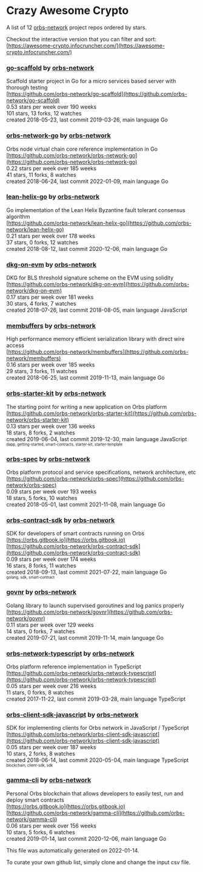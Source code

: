 # Crazy Awesome Crypto
A list of 12 [orbs-network](https://github.com/orbs-network) project repos ordered by stars.  

Checkout the interactive version that you can filter and sort: 
[https://awesome-crypto.infocruncher.com/](https://awesome-crypto.infocruncher.com/)  


### [go-scaffold](https://github.com/orbs-network/go-scaffold) by [orbs-network](https://github.com/orbs-network)  
Scaffold starter project in Go for a micro services based server with thorough testing  
[https://github.com/orbs-network/go-scaffold](https://github.com/orbs-network/go-scaffold)  
0.53 stars per week over 190 weeks  
101 stars, 13 forks, 12 watches  
created 2018-05-23, last commit 2019-03-26, main language Go  


### [orbs-network-go](https://github.com/orbs-network/orbs-network-go) by [orbs-network](https://github.com/orbs-network)  
Orbs node virtual chain core reference implementation in Go  
[https://github.com/orbs-network/orbs-network-go](https://github.com/orbs-network/orbs-network-go)  
0.22 stars per week over 185 weeks  
41 stars, 11 forks, 8 watches  
created 2018-06-24, last commit 2022-01-09, main language Go  


### [lean-helix-go](https://github.com/orbs-network/lean-helix-go) by [orbs-network](https://github.com/orbs-network)  
Go implementation of the Lean Helix Byzantine fault tolerant consensus algorithm  
[https://github.com/orbs-network/lean-helix-go](https://github.com/orbs-network/lean-helix-go)  
0.21 stars per week over 178 weeks  
37 stars, 0 forks, 12 watches  
created 2018-08-12, last commit 2020-12-06, main language Go  


### [dkg-on-evm](https://github.com/orbs-network/dkg-on-evm) by [orbs-network](https://github.com/orbs-network)  
DKG for BLS threshold signature scheme on the EVM using solidity  
[https://github.com/orbs-network/dkg-on-evm](https://github.com/orbs-network/dkg-on-evm)  
0.17 stars per week over 181 weeks  
30 stars, 4 forks, 7 watches  
created 2018-07-26, last commit 2018-08-05, main language JavaScript  


### [membuffers](https://github.com/orbs-network/membuffers) by [orbs-network](https://github.com/orbs-network)  
High performance memory efficient serialization library with direct wire access  
[https://github.com/orbs-network/membuffers](https://github.com/orbs-network/membuffers)  
0.16 stars per week over 185 weeks  
29 stars, 3 forks, 11 watches  
created 2018-06-25, last commit 2019-11-13, main language Go  


### [orbs-starter-kit](https://github.com/orbs-network/orbs-starter-kit) by [orbs-network](https://github.com/orbs-network)  
The starting point for writing a new application on Orbs platform  
[https://github.com/orbs-network/orbs-starter-kit](https://github.com/orbs-network/orbs-starter-kit)  
0.13 stars per week over 136 weeks  
18 stars, 8 forks, 2 watches  
created 2019-06-04, last commit 2019-12-30, main language JavaScript  
<sub><sup>dapp, getting-started, smart-contracts, starter-kit, starter-template</sup></sub>


### [orbs-spec](https://github.com/orbs-network/orbs-spec) by [orbs-network](https://github.com/orbs-network)  
Orbs platform protocol and service specifications, network architecture, etc  
[https://github.com/orbs-network/orbs-spec](https://github.com/orbs-network/orbs-spec)  
0.09 stars per week over 193 weeks  
18 stars, 5 forks, 10 watches  
created 2018-05-01, last commit 2021-11-08, main language Go  


### [orbs-contract-sdk](https://github.com/orbs-network/orbs-contract-sdk) by [orbs-network](https://github.com/orbs-network)  
SDK for developers of smart contracts running on Orbs  
[https://orbs.gitbook.io](https://orbs.gitbook.io)  
[https://github.com/orbs-network/orbs-contract-sdk](https://github.com/orbs-network/orbs-contract-sdk)  
0.09 stars per week over 174 weeks  
16 stars, 8 forks, 11 watches  
created 2018-09-13, last commit 2021-07-22, main language Go  
<sub><sup>golang, sdk, smart-contract</sup></sub>


### [govnr](https://github.com/orbs-network/govnr) by [orbs-network](https://github.com/orbs-network)  
Golang library to launch supervised goroutines and log panics properly  
[https://github.com/orbs-network/govnr](https://github.com/orbs-network/govnr)  
0.11 stars per week over 129 weeks  
14 stars, 0 forks, 7 watches  
created 2019-07-21, last commit 2019-11-14, main language Go  


### [orbs-network-typescript](https://github.com/orbs-network/orbs-network-typescript) by [orbs-network](https://github.com/orbs-network)  
Orbs platform reference implementation in TypeScript  
[https://github.com/orbs-network/orbs-network-typescript](https://github.com/orbs-network/orbs-network-typescript)  
0.05 stars per week over 216 weeks  
11 stars, 0 forks, 8 watches  
created 2017-11-22, last commit 2019-03-28, main language TypeScript  


### [orbs-client-sdk-javascript](https://github.com/orbs-network/orbs-client-sdk-javascript) by [orbs-network](https://github.com/orbs-network)  
SDK for implementing clients for Orbs network in JavaScript / TypeScript  
[https://github.com/orbs-network/orbs-client-sdk-javascript](https://github.com/orbs-network/orbs-client-sdk-javascript)  
0.05 stars per week over 187 weeks  
10 stars, 2 forks, 8 watches  
created 2018-06-14, last commit 2020-05-04, main language TypeScript  
<sub><sup>blockchain, client-sdk, sdk</sup></sub>


### [gamma-cli](https://github.com/orbs-network/gamma-cli) by [orbs-network](https://github.com/orbs-network)  
Personal Orbs blockchain that allows developers to easily test, run and deploy smart contracts  
[https://orbs.gitbook.io](https://orbs.gitbook.io)  
[https://github.com/orbs-network/gamma-cli](https://github.com/orbs-network/gamma-cli)  
0.06 stars per week over 156 weeks  
10 stars, 5 forks, 6 watches  
created 2019-01-14, last commit 2020-12-06, main language Go  


This file was automatically generated on 2022-01-14.  

To curate your own github list, simply clone and change the input csv file.  
